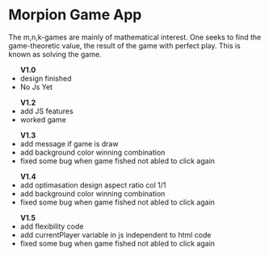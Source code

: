 <h1>Morpion Game App </h1>

The m,n,k-games are mainly of mathematical interest. One seeks to find the game-theoretic value, the result of the game with perfect play. This is known as solving the game.
</h2>
<ul>
    <b>V1.0</b>
    <li>design finished</li>
    <li>No Js Yet</li>
</ul>
<ul>
    <b>V1.2</b>
    <li>add JS features</li>
    <li>worked game</li>
</ul>
<ul>
    <b>V1.3</b>
    <li>add message if game is draw</li>
    <li>add background color winning combination</li>
    <li>fixed some bug when game fished not abled to click again </li>
</ul>
<ul>
    <b>V1.4</b>
    <li>add optimasation design aspect ratio col 1/1</li>
    <li>add background color winning combination</li>
    <li>fixed some bug when game fished not abled to click again </li>
</ul>
<ul>
    <b>V1.5</b>
    <li>add flexibility code</li>
    <li>add currentPlayer variable in js independent to html code</li>
    <li>fixed some bug when game fished not abled to click again </li>
</ul>



